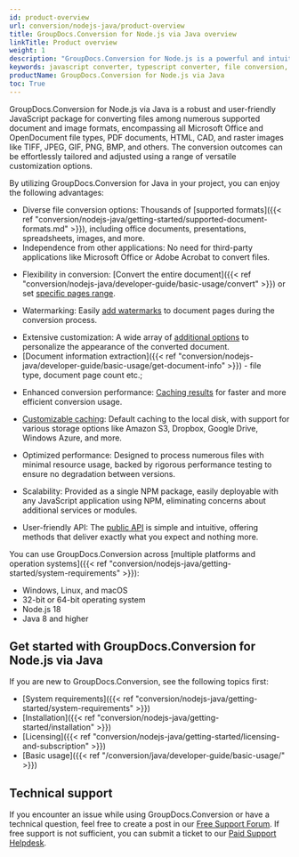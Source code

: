 ```yaml
---
id: product-overview
url: conversion/nodejs-java/product-overview
title: GroupDocs.Conversion for Node.js via Java overview
linkTitle: Product overview
weight: 1
description: "GroupDocs.Conversion for Node.js is a powerful and intuitive JavaScript converter that supports a variety of file formats (such as PDF, DOCX, XLSX, PPTX, PNG, JPEG, TIFF and others) without using third-party tools."
keywords: javascript converter, typescript converter, file conversion, convert files, PDF, DOCX, XLSX, PPTX, PNG, JPEG, TIFF
productName: GroupDocs.Conversion for Node.js via Java
toc: True
---
```


GroupDocs.Conversion for Node.js via Java is a robust and user-friendly JavaScript package for converting files among numerous supported document and image formats, encompassing all Microsoft Office and OpenDocument file types, PDF documents, HTML, CAD, and raster images like TIFF, JPEG, GIF, PNG, BMP, and others. The conversion outcomes can be effortlessly tailored and adjusted using a range of versatile customization options.

By utilizing GroupDocs.Conversion for Java in your project, you can enjoy the following advantages:

- Diverse file conversion options: Thousands of [supported formats]({{< ref "conversion/nodejs-java/getting-started/supported-document-formats.md" >}}), including office documents, presentations, spreadsheets, images, and more.
- Independence from other applications: No need for third-party applications like Microsoft Office or Adobe Acrobat to convert files.

<!-- TODO - Add link to relevant article -->
- Flexibility in conversion: [Convert the entire document]({{< ref "conversion/nodejs-java/developer-guide/basic-usage/convert" >}}) or set [specific 
pages range](#).

<!-- TODO - Add link to relevant article -->
- Watermarking: Easily [add watermarks](#) to document pages during the conversion process.

<!-- TODO - Add link to relevant article -->
- Extensive customization: A wide array of [additional options](#) to personalize the appearance of the converted document.
- [Document information extraction]({{< ref "conversion/nodejs-java/developer-guide/basic-usage/get-document-info" >}}) - file type, document page count etc.;

<!-- TODO - Add link to relevant article -->
- Enhanced conversion performance: [Caching results](#) for faster and more efficient conversion usage.

<!-- TODO - Add link to relevant article -->
- [Customizable caching](#): Default caching to the local disk, with support for various storage options like Amazon S3, Dropbox, Google Drive, Windows Azure, and more.


- Optimized performance: Designed to process numerous files with minimal resource usage, backed by rigorous performance testing to ensure no degradation between versions.
- Scalability: Provided as a single NPM package, easily deployable with any JavaScript application using NPM, eliminating concerns about additional services or modules.
- User-friendly API: The [public API](https://reference.groupdocs.com/conversion/nodejs-java) is simple and intuitive, offering methods that deliver exactly what you expect and nothing more.


You can use GroupDocs.Conversion across [multiple platforms and operation systems]({{< ref "conversion/nodejs-java/getting-started/system-requirements" >}}):

* Windows, Linux, and macOS
* 32-bit or 64-bit operating system
* Node.js 18
* Java 8 and higher

## Get started with GroupDocs.Conversion for Node.js via Java

If you are new to GroupDocs.Conversion, see the following topics first:

* [System requirements]({{< ref "conversion/nodejs-java/getting-started/system-requirements" >}})
* [Installation]({{< ref "conversion/nodejs-java/getting-started/installation" >}})
* [Licensing]({{< ref "conversion/nodejs-java/getting-started/licensing-and-subscription" >}})
* [Basic usage]({{< ref "/conversion/java/developer-guide/basic-usage/" >}})

## Technical support

If you encounter an issue while using GroupDocs.Conversion or have a technical question, feel free to create a post in our [Free Support Forum](https://forum.groupdocs.com/c/conversion). If free support is not sufficient, you can submit a ticket to our [Paid Support Helpdesk](https://helpdesk.groupdocs.com/).

